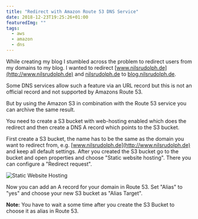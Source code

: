 ```yaml
---
title: "Redirect with Amazon Route 53 DNS Service"
date: 2018-12-23T19:25:26+01:00
featuredImg: ""
tags: 
  - aws
  - amazon
  - dns 
---
```


While creating my blog I stumbled across the problem to redirect users from my domains to my blog. 
I wanted to redirect [www.nilsrudolph.de](http://www.nilsrudolph.de) and [nilsrudolph.de](http://nilsrudolph.de) to [blog.nilsrudolph.de](https://blog.nilsrudolph.de).

Some DNS services allow such a feature via an URL record but this is not an official record and not supported by Amazons Route 53.

But by using the Amazon S3 in combination with the Route 53 service you can archive the same result.

You need to create a S3 bucket with web-hosting enabled which does the redirect and then create a DNS A record which points to the S3 bucket.

First create a S3 bucket, the name has to be the same as the domain you want to redirect from, e.g. [www.nilsrudolph.de](http://www.nilsrudolph.de) and keep all default settings. After you created the S3 bucket go to the bucket and open properties and choose "Static website hosting". There you can configure a "Redirect request".

![Static Website Hosting](/img/posts/static-web-hosting.png)

Now you can add an A record for your domain in Route 53. Set "Alias" to "yes" and choose your new S3 bucket as "Alias Target". 

**Note:** You have to wait a some time after you create the S3 Bucket to choose it as alias in Route 53.
